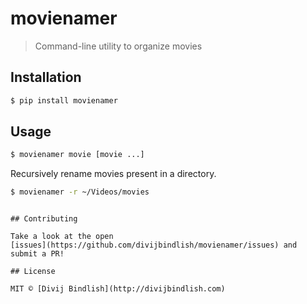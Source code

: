 # movienamer

> Command-line utility to organize movies

## Installation

```sh
$ pip install movienamer
```

## Usage

```sh
$ movienamer movie [movie ...]
```

Recursively rename movies present in a directory.

```sh
$ movienamer -r ~/Videos/movies
```

```

## Contributing

Take a look at the open 
[issues](https://github.com/divijbindlish/movienamer/issues) and submit a PR!

## License

MIT © [Divij Bindlish](http://divijbindlish.com)
